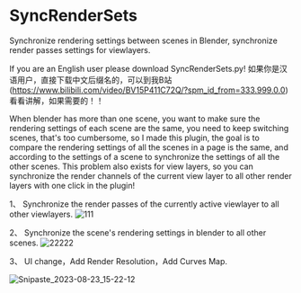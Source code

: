 # SyncRenderSets
Synchronize rendering settings between scenes in Blender, synchronize render passes settings for viewlayers.

If you are an English user please download SyncRenderSets.py!
如果你是汉语用户，直接下载中文后缀名的，可以到我B站(https://www.bilibili.com/video/BV15P411C72Q/?spm_id_from=333.999.0.0) 看看讲解，如果需要的！！

When blender has more than one scene, you want to make sure the rendering settings of each scene are the same, you need to keep switching scenes, that's too cumbersome, so I made this plugin, the goal is to compare the rendering settings of all the scenes in a page is the same, and according to the settings of a scene to synchronize the settings of all the other scenes.
This problem also exists for view layers, so you can synchronize the render channels of the current view layer to all other render layers with one click in the plugin!

1、 Synchronize the render passes of the currently active viewlayer to all other viewlayers.
![111](https://github.com/chenpaner/SyncRenderSets/assets/107256886/47054793-291a-461e-9996-675404251826)

2、 Synchronize the scene's rendering settings in blender to all other scenes.
![22222](https://github.com/chenpaner/SyncRenderSets/assets/107256886/a341fbe3-f592-48cb-8ff9-8ee590ab0c05)

3、 UI change，Add Render Resolution，Add Curves Map.

![Snipaste_2023-08-23_15-22-12](https://github.com/chenpaner/SyncRenderSets/assets/107256886/58ee53d6-6647-4bba-9b4a-69cc557764f0)
